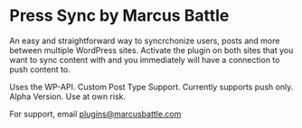 # Press Sync by Marcus Battle

An easy and straightforward way to syncrchonize users, posts and more between multiple WordPress sites. Activate the plugin on both sites that you want to sync content with and you immediately will have a connection to push content to.

Uses the WP-API. Custom Post Type Support. Currently supports push only. Alpha Version. Use at own risk.

For support, email plugins@marcusbattle.com
